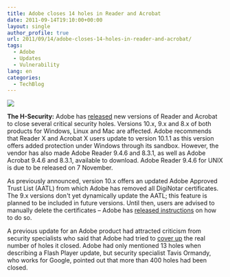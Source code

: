 ```yaml
---
title: Adobe closes 14 holes in Reader and Acrobat
date: 2011-09-14T19:10:00+00:00
layout: single
author_profile: true
url: 2011/09/14/adobe-closes-14-holes-in-reader-and-acrobat/
tags:
  - Adobe
  - Updates
  - Vulnerability
lang: en
categories: 
  - TechBlog
---
```

[![](http://3.bp.blogspot.com/-F4_ay5ffOfo/TnD1D2rbb1I/AAAAAAAAECA/O5YhTKeGyo0/s1600/adobe_logo200.jpeg)](http://3.bp.blogspot.com/-F4_ay5ffOfo/TnD1D2rbb1I/AAAAAAAAECA/O5YhTKeGyo0/s1600/adobe_logo200.jpeg)

**The H-Security:** Adobe has [released](https://www.adobe.com/support/security/bulletins/apsb11-24.html) new versions of Reader and Acrobat to close several critical security holes. Versions 10.x, 9.x and 8.x of both products for Windows, Linux and Mac are affected. Adobe recommends that Reader X and Acrobat X users update to version 10.1.1 as this version offers added protection under Windows through its sandbox. However, the vendor has also made Adobe Reader 9.4.6 and 8.3.1, as well as Adobe Acrobat 9.4.6 and 8.3.1, available to download. Adobe Reader 9.4.6 for UNIX is due to be released on 7 November.

As previously announced, version 10.x offers an updated Adobe Approved Trust List (AATL) from which Adobe has removed all DigiNotar certificates. The 9.x versions don't yet dynamically update the AATL; this feature is planned to be included in future versions. Until then, users are advised to manually delete the certificates – Adobe has [released instructions](http://blogs.adobe.com/security/2011/09/diginotarremovalaatl.html) on how to do so.

A previous update for an Adobe product had attracted criticism from security specialists who said that Adobe had tried to [cover up](http://www.h-online.com/news/item/Adobe-explains-Flash-Player-hole-count-differences-1324432.html) the real number of holes it closed. Adobe had only mentioned 13 holes when describing a Flash Player update, but security specialist Tavis Ormandy, who works for Google, pointed out that more than 400 holes had been closed.